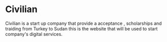 <h1>Civilian</h1>
<p>Civilian is a start up company that provide a acceptance , scholarships and traiding from Turkey to Sudan 
this is the website that will be used to start company's digital services.
</p>
